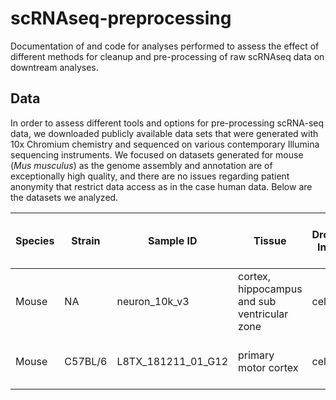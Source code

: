 # scRNAseq-preprocessing
Documentation of and code for analyses performed to assess the effect of different methods for cleanup and pre-processing of raw scRNAseq data on downtream analyses.

## Data
In order to assess different tools and options for pre-processing scRNA-seq data, we downloaded publicly available data sets that were generated with 10x Chromium chemistry and sequenced on various contemporary Illumina sequencing instruments. We focused on datasets generated for mouse (*Mus musculus*) as the genome assembly and annotation are of exceptionally high quality, and there are no issues regarding patient anonymity that restrict data access as in the case human data. Below are the datasets we analyzed.

| Species | Strain | Sample ID | Tissue | Droplet Input |Sequencing Chemistry | Platform | Estimated Cells | Mean Reads Per Cell | Median Genes Per Cell | Data Source | Fastq Link(s) | Notes |
|---------|--------|-----------|--------|---------------|----------------------|----------|-----------------|---------------------|-----------------------|-------------|---------------|-------|
| Mouse |   NA   | neuron_10k_v3 |cortex, hippocampus and sub ventricular zone | cells | Chromium 10x 3' Gene Expression v3 | NovaSeq | 11,831 | 30,184 | 3,684 | [10x](https://www.10xgenomics.com/datasets/10-k-brain-cells-from-an-e-18-mouse-v-3-chemistry-3-standard-3-0-0) | same as data source | E18 developmental stage |
| Mouse | C57BL/6 | L8TX_181211_01_G12 | primary motor cortex | cells | Chromium 10x 3' Gene Expression v3 | NovaSeq6000 | 8,913 |114,812 | 6,691 |[nemo](https://assets.nemoarchive.org/dat-qg7n1b0) |[library1](https://data.nemoarchive.org/biccn/grant/u19_zeng/zeng/transcriptome/scell/10x_v3/mouse/raw/NW_TX0002-29_S01_L003-001.fastq.tar);[library2](https://data.nemoarchive.org/biccn/grant/u19_zeng/zeng/transcriptome/scell/10x_v3/mouse/raw/NW_TX0006-1_S01_L003.fastq.tar) | |
